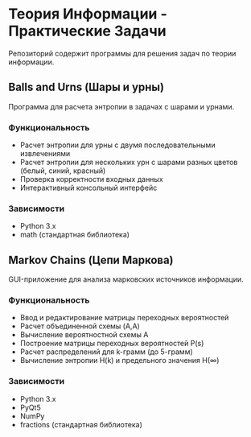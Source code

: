 # Теория Информации - Практические Задачи

Репозиторий содержит программы для решения задач по теории информации. 

## Balls and Urns (Шары и урны)

Программа для расчета энтропии в задачах с шарами и урнами.

### Функциональность
- Расчет энтропии для урны с двумя последовательными извлечениями
- Расчет энтропии для нескольких урн с шарами разных цветов (белый, синий, красный)
- Проверка корректности входных данных
- Интерактивный консольный интерфейс

### Зависимости
- Python 3.x
- math (стандартная библиотека)

## Markov Chains (Цепи Маркова)

GUI-приложение для анализа марковских источников информации.

### Функциональность
- Ввод и редактирование матрицы переходных вероятностей
- Расчет объединенной схемы (A,A)
- Вычисление вероятностной схемы A
- Построение матрицы переходных вероятностей P(s)
- Расчет распределений для k-грамм (до 5-грамм)
- Вычисление энтропии H(k) и предельного значения H(∞)

### Зависимости
- Python 3.x
- PyQt5
- NumPy
- fractions (стандартная библиотека)